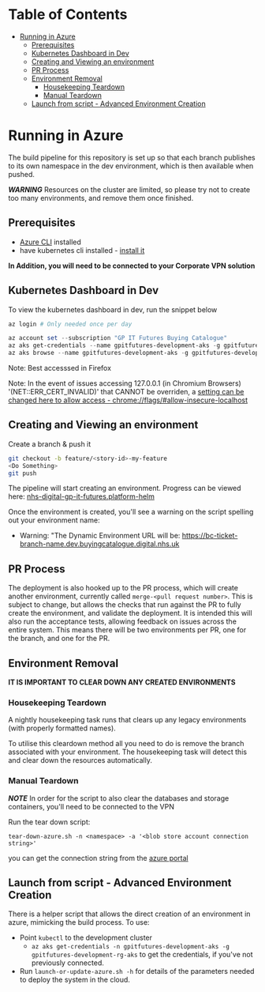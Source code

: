 # Table of Contents
- [Running in Azure](#Running-in-Azure)
  * [Prerequisites](#Prerequisites)
  * [Kubernetes Dashboard in Dev](#Kubernetes-Dashboard-in-Dev)
  * [Creating and Viewing an environment](#Creating-and-Viewing-an-environment)
  * [PR Process](#PR-Process)
  * [Environment Removal](#Environment-Removal)
    + [Housekeeping Teardown](#Housekeeping-Teardown)
    + [Manual Teardown](#Manual-Teardown)
  * [Launch from script - Advanced Environment Creation](#Launch-from-script---Advanced-Environment-Creation)

# Running in Azure

The build pipeline for this repository is set up so that each branch publishes to its own namespace in the dev environment, which is then available when pushed.

*****WARNING*****
Resources on the cluster are limited, so please try not to create too many environments, and remove them once finished.

## Prerequisites

- [Azure CLI](https://docs.microsoft.com/en-us/cli/azure/install-azure-cli?view=azure-cli-latest) installed
- have kubernetes cli installed - [install it](local-k8s-setup.md)

**In Addition, you will need to be connected to your Corporate VPN solution**

## Kubernetes Dashboard in Dev

To view the kubernetes dashboard in dev, run the snippet below 

```Powershell
az login # Only needed once per day

az account set --subscription "GP IT Futures Buying Catalogue"
az aks get-credentials --name gpitfutures-development-aks -g gpitfutures-development-rg-aks --admin
az aks browse --name gpitfutures-development-aks -g gpitfutures-development-rg-aks
```

Note: Best accesssed in Firefox

Note: In the event of issues accessing 127.0.0.1 (in Chromium Browsers) '(NET::ERR_CERT_INVALID)' that CANNOT be overriden, a [setting can be changed here to allow access - chrome://flags/#allow-insecure-localhost](chrome://flags/#allow-insecure-localhost)

## Creating and Viewing an environment

Create a branch & push it

```bash
git checkout -b feature/<story-id>-my-feature
<Do Something>
git push
```

The pipeline will start creating an environment. Progress can be viewed here: [nhs-digital-gp-it-futures.platform-helm](https://buyingcatalog.visualstudio.com/Buying%20Catalogue/_build?definitionId=75&_a=summary)

Once the environment is created, you'll see a warning on the script spelling out your environment name:

- Warning: "The Dynamic Environment URL will be: https://bc-ticket-branch-name.dev.buyingcatalogue.digital.nhs.uk

## PR Process

The deployment is also hooked up to the PR process, which will create another environment, currently called `merge-<pull request number>`. This is subject to change, but allows the checks that run against the PR to fully create the environment, and validate the deployment. It is intended this will also run the acceptance tests, allowing feedback on issues across the entire system. This means there will be two environments per PR, one for the branch, and one for the PR.

## Environment Removal

**IT IS IMPORTANT TO CLEAR DOWN ANY CREATED ENVIRONMENTS**

### Housekeeping Teardown

A nightly housekeeping task runs that clears up any legacy environments (with properly formatted names). 

To utilise this cleardown method all you need to do is remove the branch associated with your environment. The housekeeping task will detect this and clear down the resources automatically.

### Manual Teardown

***NOTE***
In order for the script to also clear the databases and storage containers, you'll need to be connected to the VPN

Run the tear down script:

`tear-down-azure.sh -n <namespace> -a '<blob store account connection string>'`

you can get the connection string from the [azure portal](https://portal.azure.com/#@HSCIC365.onmicrosoft.com/resource/subscriptions/7b12a8a2-f06f-456f-b6f9-aa2d92e0b2ec/resourceGroups/gpitfutures-development-rg-sa/providers/Microsoft.Storage/storageAccounts/gpitfuturesdevelopment/keys)

## Launch from script - Advanced Environment Creation

There is a helper script that allows the direct creation of an environment in azure, mimicking the build process. To use:

- Point `kubectl` to the development cluster 
  - `az aks get-credentials -n gpitfutures-development-aks -g gpitfutures-development-rg-aks` to get the credentials, if you've not previously connected.
- Run `launch-or-update-azure.sh -h` for details of the parameters needed to deploy the system in the cloud. 
